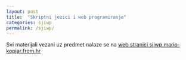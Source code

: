 ```yaml
---
layout: post
title:  "Skriptni jezici i web programiranje"
categories: sjiwp
permalink: /sjiwp/
---
```


Svi materijali vezani uz predmet nalaze se na <a href="https://sjiwp.mario-kopjar.from.hr/">web stranici sjiwp.mario-kopjar.from.hr</a>